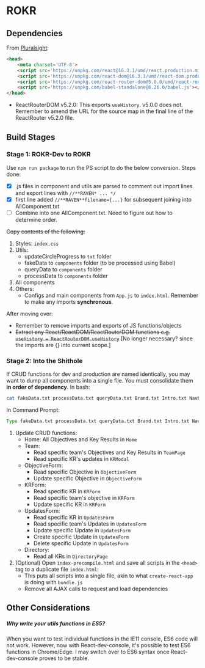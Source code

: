 # ROKR

## Dependencies
From [Pluralsight](https://www.pluralsight.com/guides/using-react-router-with-cdn-links):

```html
<head>
    <meta charset='UTF-8'>
    <script src='https://unpkg.com/react@16.3.1/umd/react.production.min.js'></script>
    <script src='https://unpkg.com/react-dom@16.3.1/umd/react-dom.production.min.js'>    </script>
    <script src='https://unpkg.com/react-router-dom@5.0.0/umd/react-router-dom.min.js'></script>
    <script src='https://unpkg.com/babel-standalone@6.26.0/babel.js'></script>
</head>
```

- ReactRouterDOM v5.2.0: This exports `useHistory`. v5.0.0 does not. Remember to amend the URL for the source map in the final line of the ReactRouter v5.2.0 file.

## Build Stages

### Stage 1: ROKR-Dev to ROKR
Use `npm run package` to run the PS script to do the below conversion. Steps done:
- [x] .js files in component and utils are parsed to comment out import lines and export lines with `//**RAVEN* ... */`
- [x] first line added `//**RAVEN**filename={...}` for subsequent joining into AllComponent.txt
- [ ] Combine into one AllComponent.txt. Need to figure out how to determine order.

~~Copy contents of the following:~~ 
1. Styles: `index.css`
2. Utils:
    - updateCircleProgress to `txt` folder
    - fakeData to `components` folder (to be processed using Babel)
    - queryData to `components` folder
    - processData to `components` folder
2. All components
3. Others:
    - Configs and main components from `App.js` to `index.html`. Remember to make any imports **synchronous**.

After moving over:
- Remember to remove imports and exports of JS functions/objects
- ~~Extract any React/ReactDOM/ReactRouterDOM functions e.g. `useHistory = ReactRouterDOM.useHistory`~~ [No longer necessary? since the imports are {} into current scope.]

### Stage 2: Into the Shithole
If CRUD functions for dev and production are named identically, you may want to dump all components into a single file. You must consolidate them **in order of dependency**. In bash:

```bash
cat fakeData.txt processData.txt queryData.txt Brand.txt Intro.txt Navbar.txt ProgressCard.txt HomeCards.txt ProgressBar.txt Home.txt Icons.txt Modal.txt ObjectiveForm.txt ObjectiveForm2.txt KRForm.txt KRForm2.txt UpdatesForm.txt OKRCollapse.txt Tabs.txt TeamOKRs.txt Team.txt Timeline.txt Directory.txt > AllComponents.txt
```

In Command Prompt:

```cmd
Type fakeData.txt processData.txt queryData.txt Brand.txt Intro.txt Navbar.txt ProgressCard.txt HomeCards.txt ProgressBar.txt Home.txt Icons.txt Modal.txt ObjectiveForm.txt ObjectiveForm2.txt KRForm.txt KRForm2.txt UpdatesForm.txt OKRCollapse.txt Tabs.txt TeamOKRs.txt Team.txt Timeline.txt Directory.txt > AllComponents.txt
```

1. Update CRUD functions:
    - Home: All Objectives and Key Results in `Home`
    - Team:
        - Read specific team's Objectives and Key Results in `TeamPage`
        - Read specific KR's updates in `KRModal`
    - ObjectiveForm:
        - Read specific Objective in `ObjectiveForm`
        - Update specific Objective in `ObjectiveForm`
    - KRForm:
        - Read specific KR in `KRForm`
        - Read specific team's objective in `KRForm`
        - Update specific KR in `KRForm`
    - UpdatesForm:
        - Read specific KR in `UpdatesForm`
        - Read specific team's Updates in `UpdatesForm`
        - Update specific Update in `UpdatesForm`
        - Create specific Update in `UpdatesForm`
        - Delete specific Update in `UpdatesForm`
    - Directory:
        - Read all KRs in `DirectoryPage`
2. (Optional) Open `index-precompile.html` and save all scripts in the `<head>` tag to a duplicate file `index.html`:
    - This puts all scripts into a single file, akin to what `create-react-app` is doing with `bundle.js`
    - Remove all AJAX calls to request and load dependencies

## Other Considerations

##### Why write your utils functions in ES5?
When you want to test individual functions in the IE11 console, ES6 code will not work. However, now with React-dev-console, it's possible to test ES6 functions in Chrome/Edge. I may switch over to ES6 syntax once React-dev-console proves to be stable.